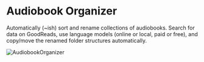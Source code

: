 # Audiobook Organizer
Automatically (~ish) sort and rename collections of audiobooks.
Search for data on GoodReads, use language models (online or local, paid or free), and copy/move the renamed folder structures automatically.

![AudiobookOrganizer](https://github.com/user-attachments/assets/bce5cd1b-edfa-4f9c-9406-0d2ee5623f88)
